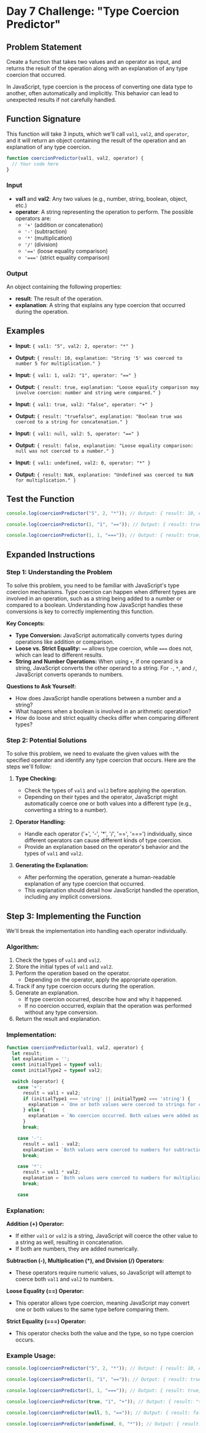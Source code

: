 # Day 7 Challenge: "Type Coercion Predictor"

## Problem Statement
Create a function that takes two values and an operator as input, and returns the result of the operation along with an explanation of any type coercion that occurred.

In JavaScript, type coercion is the process of converting one data type to another, often automatically and implicitly. This behavior can lead to unexpected results if not carefully handled.
## Function Signature

This function will take 3 inputs, which we'll call `val1`, `val2`, and `operator`, and it will return an object containing the result of the operation and an explanation of any type coercion.

```javascript
function coercionPredictor(val1, val2, operator) {
  // Your code here
}
```
### Input
- **val1** and **val2**: Any two values (e.g., number, string, boolean, object, etc.)
- **operator**: A string representing the operation to perform. The possible operators are:
  - `'+'` (addition or concatenation)
  - `'-'` (subtraction)
  - `'*'` (multiplication)
  - `'/'` (division)
  - `'=='` (loose equality comparison)
  - `'==='` (strict equality comparison)

### Output
An object containing the following properties:

- **result**: The result of the operation.
- **explanation**: A string that explains any type coercion that occurred during the operation.

## Examples

- **Input:** `{ val1: "5", val2: 2, operator: "*" }`
- **Output:** `{ result: 10, explanation: "String '5' was coerced to number 5 for multiplication." }`

- **Input:** `{ val1: 1, val2: "1", operator: "==" }`
- **Output:** `{ result: true, explanation: "Loose equality comparison may involve coercion: number and string were compared." }`

- **Input:** `{ val1: true, val2: "false", operator: "+" }`
- **Output:** `{ result: "truefalse", explanation: "Boolean true was coerced to a string for concatenation." }`

- **Input:** `{ val1: null, val2: 5, operator: "==" }`
- **Output:** `{ result: false, explanation: "Loose equality comparison: null was not coerced to a number." }`

- **Input:** `{ val1: undefined, val2: 0, operator: "*" }`
- **Output:** `{ result: NaN, explanation: "Undefined was coerced to NaN for multiplication." }`

## Test the Function

```javascript
console.log(coercionPredictor("5", 2, "*")); // Output: { result: 10, explanation: "Both values were coerced to numbers for multiplication." }

console.log(coercionPredictor(1, "1", "==")); // Output: { result: true, explanation: "Loose equality comparison may involve coercion: number and string were compared." }

console.log(coercionPredictor(1, 1, "===")); // Output: { result: true, explanation: "Strict equality comparison: no type coercion occurred." }
```

## Expanded Instructions

### Step 1: Understanding the Problem

To solve this problem, you need to be familiar with JavaScript's type coercion mechanisms. Type coercion can happen when different types are involved in an operation, such as a string being added to a number or compared to a boolean. Understanding how JavaScript handles these conversions is key to correctly implementing this function.

**Key Concepts:**

- **Type Conversion:** JavaScript automatically converts types during operations like addition or comparison.
- **Loose vs. Strict Equality:** `==` allows type coercion, while `===` does not, which can lead to different results.
- **String and Number Operations:** When using `+`, if one operand is a string, JavaScript converts the other operand to a string. For `-`, `*`, and `/`, JavaScript converts operands to numbers.

**Questions to Ask Yourself:**

- How does JavaScript handle operations between a number and a string?
- What happens when a boolean is involved in an arithmetic operation?
- How do loose and strict equality checks differ when comparing different types?

### Step 2: Potential Solutions

To solve this problem, we need to evaluate the given values with the specified operator and identify any type coercion that occurs. Here are the steps we'll follow:

1. **Type Checking:**
   - Check the types of `val1` and `val2` before applying the operation.
   - Depending on their types and the operator, JavaScript might automatically coerce one or both values into a different type (e.g., converting a string to a number).

2. **Operator Handling:**
   - Handle each operator ('+', '-', '*', '/', '==', '===') individually, since different operators can cause different kinds of type coercion.
   - Provide an explanation based on the operator's behavior and the types of `val1` and `val2`.

3. **Generating the Explanation:**
   - After performing the operation, generate a human-readable explanation of any type coercion that occurred.
   - This explanation should detail how JavaScript handled the operation, including any implicit conversions.

## Step 3: Implementing the Function

We'll break the implementation into handling each operator individually.

### Algorithm:
1. Check the types of `val1` and `val2`.
2. Store the initial types of `val1` and `val2`.
3. Perform the operation based on the operator.
   - Depending on the operator, apply the appropriate operation.
4. Track if any type coercion occurs during the operation.
5. Generate an explanation.
   - If type coercion occurred, describe how and why it happened.
   - If no coercion occurred, explain that the operation was performed without any type conversion.
6. Return the result and explanation.

### Implementation:

```javascript
function coercionPredictor(val1, val2, operator) {
  let result;
  let explanation = '';
  const initialType1 = typeof val1;
  const initialType2 = typeof val2;

  switch (operator) {
    case '+':
      result = val1 + val2;
      if (initialType1 === 'string' || initialType2 === 'string') {
        explanation = `One or both values were coerced to strings for concatenation.`;
      } else {
        explanation = `No coercion occurred. Both values were added as numbers.`;
      }
      break;

    case '-':
      result = val1 - val2;
      explanation = `Both values were coerced to numbers for subtraction.`;
      break;

    case '*':
      result = val1 * val2;
      explanation = `Both values were coerced to numbers for multiplication.`;
      break;

    case
```

### Explanation:

**Addition (+) Operator:**

- If either `val1` or `val2` is a string, JavaScript will coerce the other value to a string as well, resulting in concatenation.
- If both are numbers, they are added numerically.

**Subtraction (-), Multiplication (*), and Division (/) Operators:**

- These operators require numeric values, so JavaScript will attempt to coerce both `val1` and `val2` to numbers.

**Loose Equality (==) Operator:**

- This operator allows type coercion, meaning JavaScript may convert one or both values to the same type before comparing them.

**Strict Equality (===) Operator:**

- This operator checks both the value and the type, so no type coercion occurs.

### Example Usage:

```javascript
console.log(coercionPredictor("5", 2, "*")); // Output: { result: 10, explanation: "Both values were coerced to numbers for multiplication." }

console.log(coercionPredictor(1, "1", "==")); // Output: { result: true, explanation: "Loose equality comparison may involve coercion: number and string were compared." }

console.log(coercionPredictor(1, 1, "===")); // Output: { result: true, explanation: "Strict equality comparison: no type coercion occurred." }

console.log(coercionPredictor(true, "1", "+")); // Output: { result: "true1", explanation: "Boolean true was coerced to a string for concatenation." }

console.log(coercionPredictor(null, 5, "==")); // Output: { result: false, explanation: "Loose equality comparison: null was not coerced to a number." }

console.log(coercionPredictor(undefined, 0, "*")); // Output: { result: NaN, explanation: "Undefined was coerced to NaN for multiplication." }

```